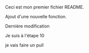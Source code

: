 Ceci est mon premier fichier README.

Ajout d'une nouvelle fonction.

Dernière modification

Je suis à l'étape 10

je vais faire un pull

